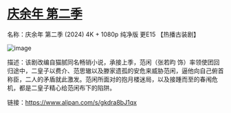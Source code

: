 # [庆余年 第二季 ](https://github.com/jaaleng/gitblog/issues/14)

名称：庆余年 第二季 (2024) 4K + 1080p 纯净版 更E15 【热播古装剧】

![image](https://img.m.mw/file/2dce7b196f325d3bd84ae.jpg)

描述：该剧改编自猫腻同名畅销小说，承接上季，范闲（张若昀 饰）率领使团回归途中，二皇子以费介、范思辙以及滕家遗孤的安危来威胁范闲，逼他向自己俯首称臣，二人的矛盾就此激发。范闲所面对的抱月楼迷局，以及接踵而至的春闱危机，都是二皇子精心给范闲布下的陷阱。

链接：https://www.alipan.com/s/gkdra8bJ1qx
